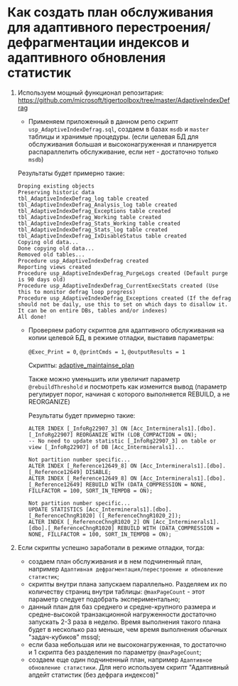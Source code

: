 # Как создать план обслуживания для адаптивного перестроения/дефрагментации индексов и адаптивного обновления статистик

1. Используем мощный функционал репозитария: https://github.com/microsoft/tigertoolbox/tree/master/AdaptiveIndexDefrag

    - Применяем приложенный в данном репо скрипт `usp_AdaptiveIndexDefrag.sql`, создаем в базах `msdb` и `master` таблицы и хранимые процедуры.
        (если целевая БД для обслуживания большая и высоконагруженная и планируется распараллелить обслуживание, если нет - достаточно только `msdb`)

    Результаты будет примерно такие:
    ```text
    Droping existing objects
    Preserving historic data
    tbl_AdaptiveIndexDefrag_log table created
    tbl_AdaptiveIndexDefrag_Analysis_log table created
    tbl_AdaptiveIndexDefrag_Exceptions table created
    tbl_AdaptiveIndexDefrag_Working table created
    tbl_AdaptiveIndexDefrag_Stats_Working table created
    tbl_AdaptiveIndexDefrag_Stats_log table created
    tbl_AdaptiveIndexDefrag_IxDisableStatus table created
    Copying old data...
    Done copying old data...
    Removed old tables...
    Procedure usp_AdaptiveIndexDefrag created
    Reporting views created
    Procedure usp_AdaptiveIndexDefrag_PurgeLogs created (Default purge is 90 days old)
    Procedure usp_AdaptiveIndexDefrag_CurrentExecStats created (Use this to monitor defrag loop progress)
    Procedure usp_AdaptiveIndexDefrag_Exceptions created (If the defrag should not be daily, use this to set on which days to disallow it. It can be on entire DBs, tables and/or indexes)
    All done!
    ```

    - Проверяем работу скриптов для адаптивного обслуживания на копии целевой БД, в режиме отладки, выставив параметры:
        
        `@Exec_Print = 0`, `@printCmds = 1`, `@outputResults = 1`

        Скрипты: [adaptive_maintainse_plan](/)

        Также можно уменьшить или увеличит параметр `@rebuildThreshold` и посмотреть как изменится вывод
        (параметр регулирует порог, начиная с которого выполняется REBUILD, а не REORGANIZE)

        Результаты будет примерно такие:
        ```text
        ALTER INDEX [_InfoRg22907_3] ON [Acc_Interminerals1].[dbo].[_InfoRg22907] REORGANIZE WITH (LOB_COMPACTION = ON);
        -- No need to update statistic [_InfoRg22907_3] on table or view [_InfoRg22907] of DB [Acc_Interminerals1]...
        
        Not partition number specific...
        ALTER INDEX [_Reference12649_8] ON [Acc_Interminerals1].[dbo].[_Reference12649] DISABLE;
        ALTER INDEX [_Reference12649_8] ON [Acc_Interminerals1].[dbo].[_Reference12649] REBUILD WITH (DATA_COMPRESSION = NONE, FILLFACTOR = 100, SORT_IN_TEMPDB = ON);
        
        Not partition number specific...
        UPDATE STATISTICS [Acc_Interminerals1].[dbo].[_ReferenceChngR1020] ([_ReferenceChngR1020_2]); 
        ALTER INDEX [_ReferenceChngR1020_2] ON [Acc_Interminerals1].[dbo].[_ReferenceChngR1020] REBUILD WITH (DATA_COMPRESSION = NONE, FILLFACTOR = 100, SORT_IN_TEMPDB = ON);
        ```

2. Если скрипты успешно заработали в режиме отладки, тогда:
    - создаем план обслуживания и в нем подчиненный план, например `Адаптивная дефрагментация/перестроение и обновление статистик`;
    - скрипты внутри плана запускаем параллельно. Разделяем их по количеству страниц внутри таблицы: `@maxPageCount` - этот параметр следует подобрать экспериментально;
    - данный план для баз среднего и средне-крупного размера и средне-высокой транзакционной нагруженности достаточно запускать 2-3 раза в неделю. Время выполнения такого плана будет в несколько раз меньше, чем время выполнения обычных "задач-кубиков" mssql;
    - если база небольшая или не высоконагруженная, то достаточно и 1 скрипта без разделения по параметру `@maxPageCount`;
    - создаем еще один подчиненный план, например `Адаптивное обновление статистики`. Для него используем скрипт "Адаптивный апдейт статистик (без дефрага индексов)"